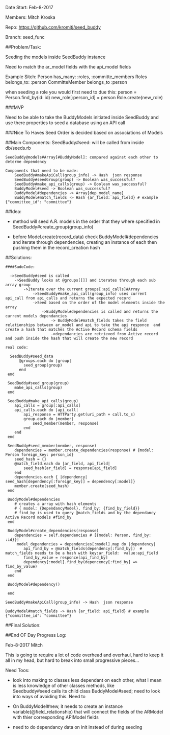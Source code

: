 Date Start: Feb-8-2017

Members: Mitch Kroska

Repo: https://github.com/kromitj/seed_buddy 

Branch: seed_func

##Problem/Task:

Seeding the models inside SeedBuddy instance

Need to match the ar_model fields with the api_model fields

Example Sitch:
Person has_many: :roles, :committe_members
Roles belongs_to: :person
CommitteMember belongs_to :person

when seeding a role you would first need to due this:
person = Person.find_by(id: id)
new_role[:person_id] = person
Role.create(new_role)


###MVP 

Need to be able to take the BuddyModels initiated inside SeedBuddy and use there properties to seed a database using an API call



###Nice To Haves
 Seed Order is decided based on associations of Models 	



##Main Components:
	SeedBuddy#seed: will be called from inside db/seeds.rb


	SeedBuddy@models#Array[#BuddyModel]: compared against each other to determe dependency

	Components that need to be made:
		SeedBuddy#makeApiCall(group_info) -> Hash  json response
		SeedBuddy#seedGroup(group) -> Boolean was_successful?
		SeedBuddy#make_api_calls(group) -> Boolean was_successful?
		BuddyModel#seed -> Boolean was_successful?
		BuddyModel#dependencies -> Array[dep_model_name]
		BuddyModel#match_fields -> Hash {ar_field: api_field} # example {"committee_id": "committee"}


##Idea:
*	method will seed A.R. models in the order that they where specified in SeedBuddy#create_group(group_info)

*	before Model.create(record_data) check BuddyModel#dependencies and iterate through dependencies, creating an instance of each
	then pushing them in the record_creation hash

##Solutions:

	####SudoCode:

	  ->SeedBuddy#seed is called
	  	->SeedBuddy looks at @groups[[]] and iterates through each sub array group
  			->Iterate over the current groups[:api_calls]#Array 
  				->SeedBuddy#make_api_call(group_info) uses current api_call from api_calls and returns the expected record
		  		->Seed based on the order of the model elements inside the array 
		  			->BuddyModel#dependencies is called and returns the current models dependancies
		  				-> BuddyModel#match_fields takes the field relationships between ar_model and api to take the api responce 	and	create a hash that matches the Active Record schema fields
		  				->dependancies are retrieved from Active record and push inside the hash that will create the new record

	real code: 	  			

	  SeedBuddy#seed_data
	      @groups.each do |group| 
	      	seed_group(group)
	      end   
     end

     SeedBuddy#seed_group(group)
     	make_api_calls(group)
     end

     SeedBuddy#make_api_calls(group)
     	api_calls = group[:api_calls]
     	api_calls.each do |api_call|
	     	api_response = HTTParty.get(uri_path + call.to_s)
	     	group.each do |member|
	     		seed_member(member, response)
	     	end       		
     	end
     end

     SeedBuddy#seed_member(member, response)
     	dependencies = member.create_dependencies(response) # {model: Person foreign_key: person_id}
     	seed_hash = {}
     	@match_field.each do |ar_field, api_field| 
     		seed_hash[ar_field] = response[api_field]
     	end
     	dependencies.each { |dependency| seed_hash[dependency[:foreign_key]] = dependency[:model]}
     	member.create(seed_hash)
     end

     BuddyModel#dependencies
     	# creates a array with hash elements
     	# { model: {DependancyModel}, find_by: {find_by_field}}
     	# find_by is used to query @match_fields and by the dependancy Active Record models #find_by 
     end

     BuddyModel#create_dependencies(response)
     	dependencies = self.dependencies # [{model: Person, find_by: :id}}]
     	 model_dependencies = dependencies[:model].map do |dependency|
     		api_find_by = @match_fields(dependency[:find_by])  # match_fields needs to be a hash with key:ar_field:  value:api_field
     		find_by_value = responce[api_find_by]
     		dependency[:model].find_by(depencency[:find_by] => find_by_value)
     	end
     end

     BuddyModel#dependency()

     end

	SeedBuddy#makeApiCall(group_info) -> Hash  json response

	BuddyModel#match_fields -> Hash {ar_field: api_field} # example {"committee_id": "committee"}

##Final Solution:


##End OF Day Progress Log:

Feb-8-2017 Mitch

This is going to require a lot of code overhead and overhaul, hard to keep it all in my head, but hard to break into small progressive pieces...

Need Toos: 

*	look into making to classes less dependant on each other, what I mean is less knowledge of other classes methods, like 		
	Seedbuddy#seed calls its child class BuddyModel#seed; need to look into ways of avoiding this. Need to

*	On BuddyModel#new, it needs to create an instance variable(@field_relationship) that will connect the fields of the ARModel 		with thier corresponding APIModel fields

*	need to do dependancy data on init instead of during seeding




